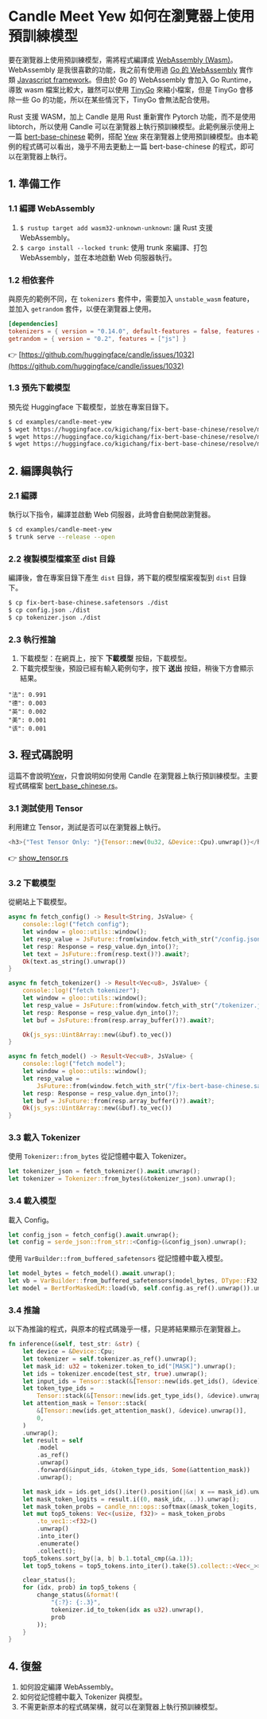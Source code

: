 # Candle Meet Yew 如何在瀏覽器上使用預訓練模型

要在瀏覽器上使用預訓練模型，需將程式編譯成 [WebAssembly (Wasm)](https://developer.mozilla.org/en-US/docs/WebAssembly)。WebAssembly 是我很喜歡的功能，我之前有使用過 [Go 的 WebAssembly](https://github.com/kigichang/go_course/tree/main/wasm) 實作類 [Javascript framework](https://github.com/dairaga/js)。但由於 Go 的 WebAssembly 會加入 Go Runtime，導致 wasm 檔案比較大，雖然可以使用 [TinyGo](https://tinygo.org/) 來縮小檔案，但是 TinyGo 會移除一些 Go 的功能，所以在某些情況下，TinyGo 會無法配合使用。

Rust 支援 WASM，加上 Candle 是用 Rust 重新實作 Pytorch 功能，而不是使用 libtorch，所以使用 Candle 可以在瀏覽器上執行預訓練模型。此範例展示使用上一篇 [bert-base-chinese](../bert-base-chinese/README.md) 範例，搭配 [Yew](https://yew.rs/) 來在瀏覽器上使用預訓練模型。由本範例的程式碼可以看出，幾乎不用去更動上一篇 bert-base-chinese 的程式，即可以在瀏覽器上執行。

## 1. 準備工作

### 1.1 編譯 WebAssembly

1. `$ rustup target add wasm32-unknown-unknown`: 讓 Rust 支援 WebAssembly。
1. `$ cargo install --locked trunk`: 使用 trunk 來編譯、打包 WebAssembly，並在本地啟動 Web 伺服器執行。

### 1.2 相依套件

與原先的範例不同，在 `tokenizers` 套件中，需要加入 `unstable_wasm` feature，並加入 `getrandom` 套件，以便在瀏覽器上使用。

```toml
[dependencies]
tokenizers = { version = "0.14.0", default-features = false, features = ["unstable_wasm"] }
getrandom = { version = "0.2", features = ["js"] }
```

👉 [https://github.com/huggingface/candle/issues/1032](https://github.com/huggingface/candle/issues/1032)

### 1.3 預先下載模型

預先從 Huggingface 下載模型，並放在專案目錄下。

```bash
$ cd examples/candle-meet-yew
$ wget https://huggingface.co/kigichang/fix-bert-base-chinese/resolve/main/fix-bert-base-chinese.safetensors
$ wget https://huggingface.co/kigichang/fix-bert-base-chinese/resolve/main/tokenizer.json
$ wget https://huggingface.co/kigichang/fix-bert-base-chinese/resolve/main/config.json
```

## 2. 編譯與執行

### 2.1 編譯

執行以下指令，編譯並啟動 Web 伺服器，此時會自動開啟瀏覽器。

```bash
$ cd examples/candle-meet-yew
$ trunk serve --release --open
```

### 2.2 複製模型檔案至 dist 目錄

編譯後，會在專案目錄下產生 `dist` 目錄，將下載的模型檔案複製到 `dist` 目錄下。

```bash
$ cp fix-bert-base-chinese.safetensors ./dist
$ cp config.json ./dist
$ cp tokenizer.json ./dist
```

### 2.3 執行推論

1. 下載模型：在網頁上，按下 __下載模型__ 按鈕，下載模型。
1. 下載完模型後，預設已經有輸入範例句字，按下 __送出__ 按鈕，稍後下方會顯示結果。

```text
"法": 0.991
"德": 0.003
"英": 0.002
"美": 0.001
"该": 0.001
```

## 3. 程式碼說明

這篇不會說明[Yew](https://yew.rs/)，只會說明如何使用 Candle 在瀏覽器上執行預訓練模型。主要程式碼檔案 [bert_base_chinese.rs](src/bert_base_chinese.rs)。

### 3.1 測試使用 Tensor

利用建立 Tensor，測試是否可以在瀏覽器上執行。

```rust
<h3>{"Test Tensor Only: "}{Tensor::new(0u32, &Device::Cpu).unwrap()}</h3>
```

👉 [show_tensor.rs](src/show_tensor.rs)

### 3.2 下載模型

從網站上下載模型。

```rust
async fn fetch_config() -> Result<String, JsValue> {
    console::log!("fetch config");
    let window = gloo::utils::window();
    let resp_value = JsFuture::from(window.fetch_with_str("/config.json")).await?;
    let resp: Response = resp_value.dyn_into()?;
    let text = JsFuture::from(resp.text()?).await?;
    Ok(text.as_string().unwrap())
}

async fn fetch_tokenizer() -> Result<Vec<u8>, JsValue> {
    console::log!("fetch tokenizer");
    let window = gloo::utils::window();
    let resp_value = JsFuture::from(window.fetch_with_str("/tokenizer.json")).await?;
    let resp: Response = resp_value.dyn_into()?;
    let buf = JsFuture::from(resp.array_buffer()?).await?;

    Ok(js_sys::Uint8Array::new(&buf).to_vec())
}

async fn fetch_model() -> Result<Vec<u8>, JsValue> {
    console::log!("fetch model");
    let window = gloo::utils::window();
    let resp_value =
        JsFuture::from(window.fetch_with_str("/fix-bert-base-chinese.safetensors")).await?;
    let resp: Response = resp_value.dyn_into()?;
    let buf = JsFuture::from(resp.array_buffer()?).await?;
    Ok(js_sys::Uint8Array::new(&buf).to_vec())
}
```

### 3.3 載入 Tokenizer

使用 `Tokenizer::from_bytes` 從記憶體中載入 Tokenizer。

```rust
let tokenizer_json = fetch_tokenizer().await.unwrap();
let tokenizer = Tokenizer::from_bytes(&tokenizer_json).unwrap();
```

### 3.4 載入模型

載入 Config。

```rust
let config_json = fetch_config().await.unwrap();
let config = serde_json::from_str::<Config>(&config_json).unwrap();
```

使用 `VarBuilder::from_buffered_safetensors` 從記憶體中載入模型。

```rust
let model_bytes = fetch_model().await.unwrap();
let vb = VarBuilder::from_buffered_safetensors(model_bytes, DType::F32, &Device::Cpu).unwrap();
let model = BertForMaskedLM::load(vb, self.config.as_ref().unwrap()).unwrap();
```

### 3.4 推論

以下為推論的程式，與原本的程式碼幾乎一樣，只是將結果顯示在瀏覽器上。

```rust
fn inference(&self, test_str: &str) {
    let device = &Device::Cpu;
    let tokenizer = self.tokenizer.as_ref().unwrap();
    let mask_id: u32 = tokenizer.token_to_id("[MASK]").unwrap();
    let ids = tokenizer.encode(test_str, true).unwrap();
    let input_ids = Tensor::stack(&[Tensor::new(ids.get_ids(), &device).unwrap()], 0).unwrap();
    let token_type_ids =
        Tensor::stack(&[Tensor::new(ids.get_type_ids(), &device).unwrap()], 0).unwrap();
    let attention_mask = Tensor::stack(
        &[Tensor::new(ids.get_attention_mask(), &device).unwrap()],
        0,
    )
    .unwrap();
    let result = self
        .model
        .as_ref()
        .unwrap()
        .forward(&input_ids, &token_type_ids, Some(&attention_mask))
        .unwrap();

    let mask_idx = ids.get_ids().iter().position(|&x| x == mask_id).unwrap();
    let mask_token_logits = result.i((0, mask_idx, ..)).unwrap();
    let mask_token_probs = candle_nn::ops::softmax(&mask_token_logits, 0).unwrap();
    let mut top5_tokens: Vec<(usize, f32)> = mask_token_probs
        .to_vec1::<f32>()
        .unwrap()
        .into_iter()
        .enumerate()
        .collect();
    top5_tokens.sort_by(|a, b| b.1.total_cmp(&a.1));
    let top5_tokens = top5_tokens.into_iter().take(5).collect::<Vec<_>>();

    clear_status();
    for (idx, prob) in top5_tokens {
        change_status(&format!(
            "{:?}: {:.3}",
            tokenizer.id_to_token(idx as u32).unwrap(),
            prob
        ));
    }
}
```

## 4. 復盤

1. 如何設定編譯 WebAssembly。
1. 如何從記憶體中載入 Tokenizer 與模型。
1. 不需更新原本的程式碼架構，就可以在瀏覽器上執行預訓練模型。
